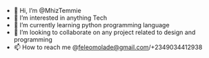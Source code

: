 - 👋 Hi, I’m @MhizTemmie
- 👀 I’m interested in anything Tech
- 🌱 I’m currently learning python programming language
- 💞️ I’m looking to collaborate on any project related to design and programming
- 📫 How to reach me @feleomolade@gmail.com/+2349034412938

<!---
MhizTemmie/MhizTemmie is a ✨ special ✨ repository because its `README.md` (this file) appears on your GitHub profile.
You can click the Preview link to take a look at your changes.
--->
